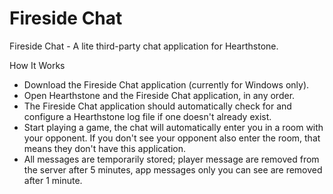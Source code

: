 # Fireside Chat
Fireside Chat - A lite third-party chat application for Hearthstone.

How It Works

* Download the Fireside Chat application (currently for Windows only).
* Open Hearthstone and the Fireside Chat application, in any order.
* The Fireside Chat application should automatically check for and configure a Hearthstone log file if one doesn't already exist.
* Start playing a game, the chat will automatically enter you in a room with your opponent. If you don't see your opponent also enter the room, that means they don't have this application.
* All messages are temporarily stored; player message are removed from the server after 5 minutes, app messages only you can see are removed after 1 minute.
